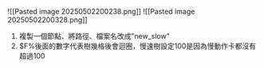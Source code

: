 ![[Pasted image 20250502200238.png]]
![[Pasted image 20250502200328.png]]

1. 複製一個節點、將路徑、檔案名改成"new_slow"
2. $F%後面的數字代表樹幾格後會迴圈，慢速樹設定100是因為慢動作卡都沒有超過100